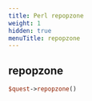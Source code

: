 ```yaml
---
title: Perl repopzone
weight: 1
hidden: true
menuTitle: repopzone
---
```

## repopzone
```perl
$quest->repopzone()
```